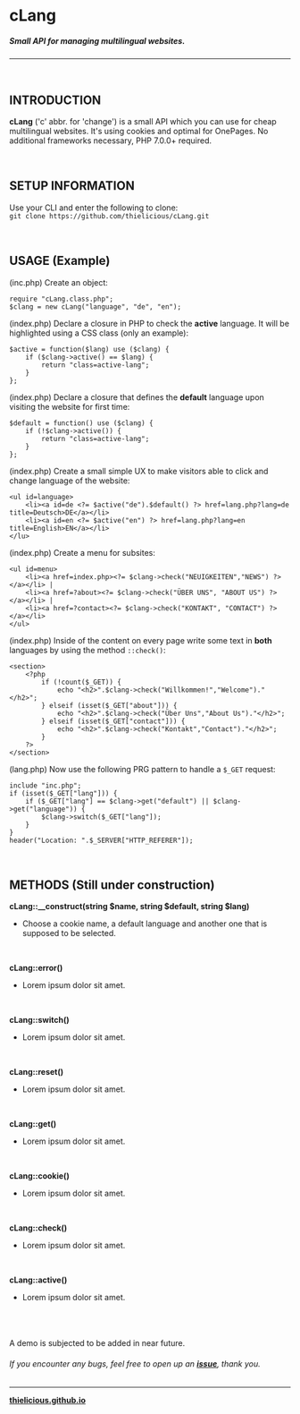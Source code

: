 # cLang
##### Small API for managing multilingual websites.
---

<br>

## INTRODUCTION

**cLang** ('c' abbr. for 'change') is a small API which you can use for cheap multilingual websites. It's using cookies and optimal for OnePages. No additional frameworks necessary, PHP 7.0.0+ required.

<br>

## SETUP INFORMATION

Use your CLI and enter the following to clone:<br>
`git clone https://github.com/thielicious/cLang.git`

<br>

## USAGE (Example)

(inc.php) Create an object:
```
require "cLang.class.php";
$clang = new cLang("language", "de", "en");
```

(index.php) Declare a closure in PHP to check the **active** language. It will be highlighted using a CSS class (only an example):
```
$active = function($lang) use ($clang) {
	if ($clang->active() == $lang) {
		return "class=active-lang";
	}
};
```

(index.php) Declare a closure that defines the **default** language upon visiting the website for first time:
```
$default = function() use ($clang) {
	if (!$clang->active()) {
		return "class=active-lang";
	}
};
```

(index.php) Create a small simple UX to make visitors able to click and change language of the website:
```
<ul id=language>
	<li><a id=de <?= $active("de").$default() ?> href=lang.php?lang=de title=Deutsch>DE</a></li>
	<li><a id=en <?= $active("en") ?> href=lang.php?lang=en title=English>EN</a></li>
</lu>
```

(index.php) Create a menu for subsites:
```
<ul id=menu>
	<li><a href=index.php><?= $clang->check("NEUIGKEITEN","NEWS") ?></a></li> | 
	<li><a href=?about><?= $clang->check("ÜBER UNS", "ABOUT US") ?></a></li> | 
	<li><a href=?contact><?= $clang->check("KONTAKT", "CONTACT") ?></a></li>
</ul>
```

(index.php) Inside of the content on every page write some text in **both** languages by using the method `::check()`:
```
<section>
	<?php
		if (!count($_GET)) {
			echo "<h2>".$clang->check("Willkommen!","Welcome")."</h2>";
		} elseif (isset($_GET["about"])) {
			echo "<h2>".$clang->check("Über Uns","About Us")."</h2>";
		} elseif (isset($_GET["contact"])) {
			echo "<h2>".$clang->check("Kontakt","Contact")."</h2>";
		}
	?>
</section>
```

(lang.php) Now use the following PRG pattern to handle a `$_GET` request:
```
include "inc.php";
if (isset($_GET["lang"])) {
	if ($_GET["lang"] == $clang->get("default") || $clang->get("language")) {
    	$clang->switch($_GET["lang"]);
	}
}
header("Location: ".$_SERVER["HTTP_REFERER"]);
```

<br>

## METHODS (Still under construction)

**cLang::__construct(string $name, string $default, string $lang)**
* Choose a cookie name, a default language and another one that is supposed to be selected.<br>
<br>

**cLang::error()**
* Lorem ipsum dolor sit amet.<br>
<br>

**cLang::switch()**
* Lorem ipsum dolor sit amet.<br>
<br>

**cLang::reset()**
* Lorem ipsum dolor sit amet.<br>
<br>

**cLang::get()**
* Lorem ipsum dolor sit amet.<br>
<br>

**cLang::cookie()**
* Lorem ipsum dolor sit amet.<br>
<br>

**cLang::check()**
* Lorem ipsum dolor sit amet.<br>
<br>

**cLang::active()**
* Lorem ipsum dolor sit amet.<br>
<br>

<br>
<br>
A demo is subjected to be added in near future.

###### If you encounter any bugs, feel free to open up an **[issue](https://github.com/thielicious/cLang/issues)**, thank you.

---
**[thielicious.github.io](http://thielicious.github.io)**
